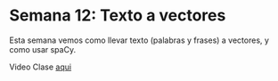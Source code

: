 # Semana 12: Texto a vectores  

Esta semana vemos como llevar texto (palabras y frases) a vectores, y como usar spaCy. 

Video Clase [aqui](https://drive.google.com/file/d/1LB2RF2rA6szZOZMgbznGhSflNAjm-UdT/view?usp=sharing)
